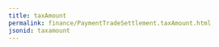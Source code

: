```yaml
---
title: taxAmount
permalink: finance/PaymentTradeSettlement.taxAmount.html
jsonid: taxamount
---
```


